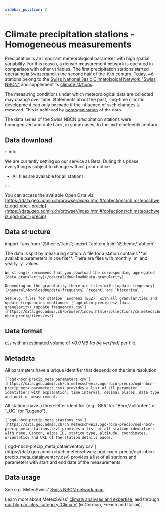```yaml
---
sidebar_position: 2
---
```


# Climate precipitation stations - Homogeneous measurements
Precipitation is an important meteorological parameter with high spatial variability. For this reason, a denser measurement network is operated in comparison with other variables. The first precipitation stations started operating in Switzerland in the second half of the 19th century. Today, 46 stations belong to the [Swiss National Basic Climatological Network "Swiss NBCN"](https://www.meteoswiss.admin.ch/weather/measurement-systems/land-based-stations/swiss-national-basic-climatological-network.html) and supplement its [climate stations](https://opendatadocs.meteoswiss.ch/c-climate-data/c1-climate-stations_homogeneous).

The measuring conditions under which meteorological data are collected may change over time. Statements about the past, long-time climatic development can only be made if the influence of such changes is removed. This is achieved by [homogenisation](https://www.meteoswiss.admin.ch/climate/climate-change/changes-in-temperature-precipitation-and-sunshine/homogeneous-data-series-since-1864/homogenisation-of-series-of-climatic-measurements.html) of the data.

The data series of the Swiss NBCN precipitation stations were homogenized and date back, in some cases, to the mid-nineteenth century.

## Data download

:::info

We are currently setting up our service as Beta. During this phase everything is subject to change without prior notice.
- All files are available for all stations.

:::

You can access the available Open Data via [https://data.geo.admin.ch/browser/index.html#/collections/ch.meteoschweiz.ogd-nbcn-precip](https://data.geo.admin.ch/browser/index.html#/collections/ch.meteoschweiz.ogd-nbcn-precip)

## Data structure

import Tabs from '@theme/Tabs';
import TabItem from '@theme/TabItem';

<Tabs queryString="data-structure">
  <TabItem value="files-per-station" label="Files per station">
    The data is split by measuring station. A file for a station contains **all available parameters in one file**. There are files with monthly `m` and yearly `y` values.

    We strongly recommend that you download the corresponding aggregated [data granularity](/general/download#data-granularity).
   
    Depending on the granularity there are files with [update frequency](/general/download#update-frequency) `recent` and `historical`.
    
    See e.g. files for station `Eschenz (ESZ)` with all granularities and update frequencies mentioned: [`ogd-nbcn-precip_esz_(data granularity)_(update frequency).csv`](https://data.geo.admin.ch/browser/index.html#/collections/ch.meteoschweiz.ogd-nbcn-precip/items/esz)
  </TabItem>
</Tabs>

## Data format

[`CSV`](https://opendatadocs.meteoswiss.ch/general/download#column-separators-and-decimal-dividers) with an estimated volume of *≤0.9 MB [to be verified]* per file.

## Metadata

<Tabs queryString="metadata">
  <TabItem value="parameters" label="Parameter">
    All parameters have a unique identifier that depends on the time resolution.
    
    [`ogd-nbcn-precip_meta_parameters.csv`](https://data.geo.admin.ch/ch.meteoschweiz.ogd-nbcn-precip/ogd-nbcn-precip_meta_parameters.csv) provides a list of all parameter identifiers with explanation, time interval, decimal places, data type and unit of measurement.
  </TabItem>
  <TabItem value="stations" label="Stations">
    All stations have a three-letter identifier (e.g. `BER` for "Bern/Zollikofen" or `LUG` for "Lugano").
    
    [`ogd-nbcn-precip_meta_stations.csv`](https://data.geo.admin.ch/ch.meteoschweiz.ogd-nbcn-precip/ogd-nbcn-precip_meta_stations.csv) provides a list of all station identifiers with name, Canton, Wigos ID, station type, altitude, coordinates, orientation and URL of the station details pages.
  </TabItem>
  <TabItem value="data-inventory" label="Data inventory">
    [`ogd-nbcn-precip_meta_datainventory.csv`](https://data.geo.admin.ch/ch.meteoschweiz.ogd-nbcn-precip/ogd-nbcn-precip_meta_datainventory.csv) provides a list of all stations and parameters with start and end date of the measurements.
  </TabItem>
</Tabs>

## Data usage

See e.g. MeteoSwiss' [Swiss NBCN network map](https://www.meteoswiss.admin.ch/services-and-publications/applications/measurement-values-and-measuring-networks.html#param=messnetz-klima&lang=en&table=false&compare=y).

Learn more about MeteoSwiss' [climate analyses and expertise](https://www.meteoswiss.admin.ch/services-and-publications/service/weather-and-climate-products/climate-analyses-and-expertise.html), and through [our blog articles, category ‘Climate’](https://www.meteoschweiz.admin.ch/ueber-uns/meteoschweiz-blog.html#order=date-desc&page=1&pageGroup=blog-article&tenant=mchweb&category=climate) (in German, French and Italian).
